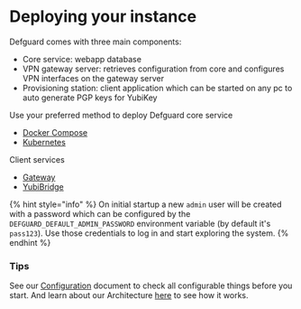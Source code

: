 # Deploying your instance

Defguard comes with three main components:

* Core service: webapp database
* VPN gateway server: retrieves configuration from core and configures VPN interfaces on the gateway server
* Provisioning station: client application which can be started on any pc to auto generate PGP keys for YubiKey

Use your preferred method to deploy Defguard core service

* [Docker Compose](docker-compose.md)
* [Kubernetes](../../community-features/setting-up-your-instance/kubernetes.md)

Client services

* [Gateway](gateway.md)
* [YubiBridge](../yubikey-provisioning.md)

{% hint style="info" %}
On initial startup a new `admin` user will be created with a password which can be configured by the `DEFGUARD_DEFAULT_ADMIN_PASSWORD` environment variable (by default it's `pass123`). Use those credentials to log in and start exploring the system.
{% endhint %}

### Tips

See our [Configuration](../../in-depth/environmental-variables-configuration.md) document to check all configurable things before you start. And learn about our Architecture [here](../../in-depth/architecture.md) to see how it works.
